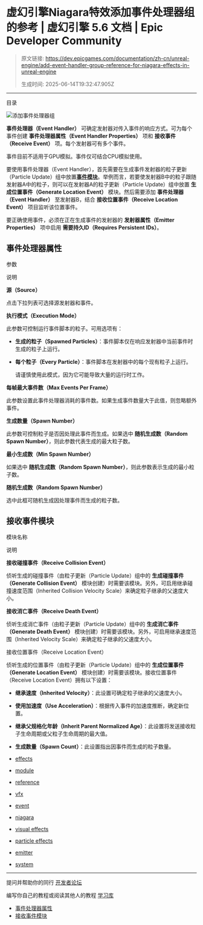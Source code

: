 # 虚幻引擎Niagara特效添加事件处理器组的参考 | 虚幻引擎 5.6 文档 | Epic Developer Community

> 原文链接: https://dev.epicgames.com/documentation/zh-cn/unreal-engine/add-event-handler-group-reference-for-niagara-effects-in-unreal-engine
> 
> 生成时间: 2025-06-14T19:32:47.905Z

---

目录

![添加事件处理器组](https://dev.epicgames.com/community/api/documentation/image/0f51627a-b2bd-4ea8-a486-c33c9003fd12?resizing_type=fill&width=1920&height=335)

**事件处理器（Event Handler）** 可确定发射器对传入事件的响应方式。可为每个事件创建 **事件处理器属性（Event Handler Properties）** 项和 **接收事件（Receive Event）** 项。每个发射器可有多个事件。

事件目前不适用于GPU模拟。事件仅可结合CPU模拟使用。

要使用事件处理器（Event Handler），首先需要在生成事件发射器的粒子更新（Particle Update）组中放置[**事件模块**](/documentation/zh-cn/unreal-engine/particle-update-group-reference-for-niagara-effects-in-unreal-engine#%E4%BA%8B%E4%BB%B6%E6%A8%A1%E5%9D%97)。举例而言，若要使发射器B中的粒子跟随发射器A中的粒子，则可以在发射器A的粒子更新（Particle Update）组中放置 **生成位置事件（Generate Location Event）** 模块。然后需要添加 **事件处理器（Event Handler）** 至发射器B，结合 **接收位置事件（Receive Location Event）** 项目监听该位置事件。

要正确使用事件，必须在正在生成事件的发射器的 **发射器属性（Emitter Properties）** 项中启用 **需要持久ID（Requires Persistent IDs）**。

## 事件处理器属性

参数

说明

**源（Source）**

点击下拉列表可选择源发射器和事件。

**执行模式（Execution Mode）**

此参数可控制运行事件脚本的粒子。可用选项有：

-   **生成的粒子（Spawned Particles）**：事件脚本仅在响应发射器中当前事件时生成的粒子上运行。
-   **每个粒子（Every Particle）**：事件脚本在发射器中的每个现有粒子上运行。
    
    请谨慎使用此模式，因为它可能导致大量的运行时工作。
    

**每帧最大事件数（Max Events Per Frame）**

此参数设置此事件处理器消耗的事件数。如果生成事件数量大于此值，则忽略额外事件。

**生成数量（Spawn Number）**

此参数可控制粒子是否因处理此事件而生成。如果选中 **随机生成数（Random Spawn Number）**，则此参数代表生成的最大粒子数。

**最小生成数（Min Spawn Number）**

如果选中 **随机生成数（Random Spawn Number）**，则此参数表示生成的最小粒子数。

**随机生成数（Random Spawn Number）**

选中此框可随机生成因处理事件而生成的粒子数。

## 接收事件模块

模块名称

说明

**接收碰撞事件（Receive Collision Event）**

侦听生成的碰撞事件（由粒子更新（Particle Update）组中的 **生成碰撞事件（Generate Collision Event）** 模块创建）时需要该模块。另外，可启用继承碰撞速度范围（Inherited Collision Velocity Scale）来确定粒子继承的父速度大小。

**接收消亡事件（Receive Death Event）**

侦听生成消亡事件（由粒子更新（Particle Update）组中的 **生成消亡事件（Generate Death Event）** 模块创建）时需要该模块。另外，可启用继承速度范围（Inherited Velocity Scale）来确定粒子继承的父速度大小。

接收位置事件（Receive Location Event）

侦听生成的位置事件（由粒子更新（Particle Update）组中的 **生成位置事件（Generate Location Event）** 模块创建）时需要该模块。接收位置事件（Receive Location Event）拥有以下设置：

-   **继承速度（Inherited Velocity）**：此设置可确定粒子继承的父速度大小。
-   **使用加速度（Use Acceleration）**：根据传入事件的加速度推断，确定新位置。
-   **继承父规格化年龄（Inherit Parent Normalized Age）**：此设置将发送接收粒子生命周期或父粒子生命周期的最大值。
-   **生成数量（Spawn Count）**：此设置指出因事件而生成的粒子数量。

-   [effects](https://dev.epicgames.com/community/search?query=effects)
-   [module](https://dev.epicgames.com/community/search?query=module)
-   [reference](https://dev.epicgames.com/community/search?query=reference)
-   [vfx](https://dev.epicgames.com/community/search?query=vfx)
-   [event](https://dev.epicgames.com/community/search?query=event)
-   [niagara](https://dev.epicgames.com/community/search?query=niagara)
-   [visual effects](https://dev.epicgames.com/community/search?query=visual%20effects)
-   [particle effects](https://dev.epicgames.com/community/search?query=particle%20effects)
-   [emitter](https://dev.epicgames.com/community/search?query=emitter)
-   [system](https://dev.epicgames.com/community/search?query=system)

* * *

提问并帮助你的同行 [开发者论坛](https://forums.unrealengine.com/categories?tag=unreal-engine)

编写你自己的教程或阅读其他人的教程 [学习库](https://dev.epicgames.com/community/unreal-engine/learning)

-   [事件处理器属性](/documentation/zh-cn/unreal-engine/add-event-handler-group-reference-for-niagara-effects-in-unreal-engine#%E4%BA%8B%E4%BB%B6%E5%A4%84%E7%90%86%E5%99%A8%E5%B1%9E%E6%80%A7)
-   [接收事件模块](/documentation/zh-cn/unreal-engine/add-event-handler-group-reference-for-niagara-effects-in-unreal-engine#%E6%8E%A5%E6%94%B6%E4%BA%8B%E4%BB%B6%E6%A8%A1%E5%9D%97)